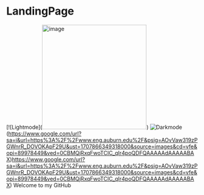 # LandingPage

[![Lightmode]([<img width="275" alt="image" src="https://github.com/aet59/LandingPage/assets/118589351/5d0df47c-a0ed-4a3e-b10e-98736d8b1006">](https://eng.auburn.edu/images/branding/sgcoe-formal-h-fullcolor.png))
![Darkmode](https://encrypted-tbn0.gstatic.com/images?q=tbn:ANd9GcQ4NnriPoC6Z9wncC5DyWTFk49M-0EnosDqsg&usqp=CAU)
(https://www.google.com/url?sa=i&url=https%3A%2F%2Fwww.eng.auburn.edu%2F&psig=AOvVaw319zPGWnrR_DOVOKApF29U&ust=1707866349318000&source=images&cd=vfe&opi=89978449&ved=0CBMQjRxqFwoTCIC_qIr4poQDFQAAAAAdAAAAABAX)https://www.google.com/url?sa=i&url=https%3A%2F%2Fwww.eng.auburn.edu%2F&psig=AOvVaw319zPGWnrR_DOVOKApF29U&ust=1707866349318000&source=images&cd=vfe&opi=89978449&ved=0CBMQjRxqFwoTCIC_qIr4poQDFQAAAAAdAAAAABAX)
Welcome to my GitHub
